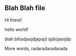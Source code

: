## Blah Blah file
Hi  there!

hello world!

blah blhsdjasjdjapsjd
sjdiojaoijdp

More words, radaradaradarada
